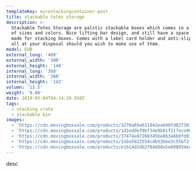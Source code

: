 ```yaml
---
templateKey: eurostackingcontainer-post
title: stackable totes storage
description: >-
  Stackable Totes Storage are palstic stackable boxes which comes in a wide rage
  of sizes and colors. Nice lifting bar design, and still have a space specially
  made for stacking boxes. Comes with a label card holder and anti-slip design
  all at your disposal should you wish to make use of them. 
model: EUB
external_long: '400'
external_width: '300'
external_height: '148'
internal_long: '368'
internal_width: '260'
internal_height: '142'
volumn: '13.5'
weight: '0.86'
date: 2019-05-04T04:14:29.910Z
tags:
  - stacking crate
  - stackable bin
images:
  - 'https://cdn.movingboxsale.com/products/3270a65e611942ea940fd82f307e3170.jpg'
  - 'https://cdn.movingboxsale.com/products/1d1eddef0bf34e0b81f217ece9048ea0.jpg'
  - 'https://cdn.movingboxsale.com/products/37474a97260345be8b3a6b9fd0362513.jpg'
  - 'https://cdn.movingboxsale.com/products/2a5e5922554c4b52bbe3c55bf2f83092.jpg'
  - 'https://cdn.movingboxsale.com/products/e1b14d2db2784d88a5e608954ea83583.jpg'
---
```

desc
